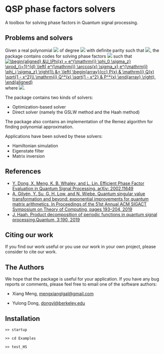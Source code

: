 ﻿

# QSP phase factors solvers  

A toolbox for solving phase factors in Quantum signal processing.

## Problems and solvers

Given a real polynomial <img src="http://chart.googleapis.com/chart?cht=tx&chl= f" style="border:none;"> of degree <img src="http://chart.googleapis.com/chart?cht=tx&chl= d" style="border:none;"> with definite parity such that <img src="http://chart.googleapis.com/chart?cht=tx&chl= |f(x)| \le 1, x\in[-1,1]" style="border:none;">, the package contains codes for solving phase factors <img src="http://chart.googleapis.com/chart?cht=tx&chl= \Phi=(\phi_0,\dots,\phi_d)" style="border:none;"> such that
<a href="https://www.codecogs.com/eqnedit.php?latex=\begin{aligned}&space;&U_\Phi(x)&space;=&space;e^{\mathrm{i}&space;\phi_0&space;\sigma_z}&space;\prod_{j=1}^{d}&space;\left[&space;e^{\mathrm{i}&space;\arccos(x)&space;\sigma_x}&space;e^{\mathrm{i}&space;\phi_j&space;\sigma_z}&space;\right]\\&space;&=&space;\left(&space;\begin{array}{cc}&space;P(x)&space;&&space;\mathrm{i}&space;Q(x)&space;\sqrt{1&space;-&space;x^2}\\&space;\mathrm{i}&space;Q^*(x)&space;\sqrt{1&space;-&space;x^2}&space;&&space;P^*(x)&space;\end{array}&space;\right),&space;\end{aligned}" target="_blank"><img src="https://latex.codecogs.com/gif.latex?\begin{aligned}&space;&U_\Phi(x)&space;=&space;e^{\mathrm{i}&space;\phi_0&space;\sigma_z}&space;\prod_{j=1}^{d}&space;\left[&space;e^{\mathrm{i}&space;\arccos(x)&space;\sigma_x}&space;e^{\mathrm{i}&space;\phi_j&space;\sigma_z}&space;\right]\\&space;&=&space;\left(&space;\begin{array}{cc}&space;P(x)&space;&&space;\mathrm{i}&space;Q(x)&space;\sqrt{1&space;-&space;x^2}\\&space;\mathrm{i}&space;Q^*(x)&space;\sqrt{1&space;-&space;x^2}&space;&&space;P^*(x)&space;\end{array}&space;\right),&space;\end{aligned}" title="\begin{aligned} &U_\Phi(x) = e^{\mathrm{i} \phi_0 \sigma_z} \prod_{j=1}^{d} \left[ e^{\mathrm{i} \arccos(x) \sigma_x} e^{\mathrm{i} \phi_j \sigma_z} \right]\\ &= \left( \begin{array}{cc} P(x) & \mathrm{i} Q(x) \sqrt{1 - x^2}\\ \mathrm{i} Q^*(x) \sqrt{1 - x^2} & P^*(x) \end{array} \right), \end{aligned}" /></a>
where <img src="http://chart.googleapis.com/chart?cht=tx&chl= P_{\mathrm{Re}}=f" style="border:none;">.

The package contains two kinds of solvers:

- Optimization-based solver 
- Direct solver (namely the GSLW method and the Haah method)

The package also contains an implementation of the Remez algorithm for finding polynomial approximation.

Applications have been solved by these solvers:

- Hamiltonian simulation
- Eigenstate filter
- Matrix inversion

## References

- [Y. Dong, X. Meng, K. B. Whaley, and L. Lin. Efficient Phase Factor Evaluation in Quantum Signal Processing. arXiv: 2002.11649](https://arxiv.org/abs/2002.11649)
- [A. Gilyén, Y. Su, G. H. Low, and N. Wiebe. Quantum singular value transformation and beyond: exponential improvements for quantum matrix arithmetics. In Proceedings of the 51st Annual ACM SIGACT Symposium on Theory of Computing, pages 193–204, 2019](https://dl.acm.org/doi/10.1145/3313276.3316366)
- [J. Haah. Product decomposition of periodic functions in quantum signal processing.Quantum, 3:190, 2019](https://quantum-journal.org/papers/q-2019-10-07-190/)

  
## Citing our work
If you find our work useful or you use our work in your own project, please consider to cite our work.

## The Authors

We hope that the package is useful for your application. If you have any bug reports or comments, please feel free to email one of the software authors:

* Xiang Meng, mengxianglgal@gmail.com

* Yulong Dong, dongyl@berkeley.edu

  

## Installation

`>> startup`

`>> cd Examples`

`>> test_HS`




